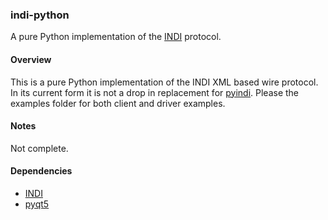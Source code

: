 ### indi-python ###

A pure Python implementation of the [INDI](http://indilib.org/) protocol.

#### Overview ####

This is a pure Python implementation of the INDI XML based wire protocol.
In its current form it is not a drop in replacement for
[pyindi](https://sourceforge.net/projects/pyindi-client/). Please the
examples folder for both client and driver examples.

#### Notes ####

Not complete.

#### Dependencies ####
* [INDI](http://indilib.org/)
* [pyqt5](https://riverbankcomputing.com/software/pyqt/intro)
